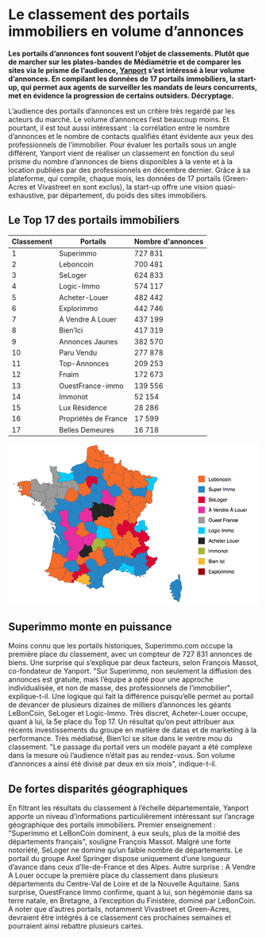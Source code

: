 # Le classement des portails immobiliers en volume d’annonces

**Les portails d’annonces font souvent l’objet de classements.
Plutôt que de marcher sur les plates-bandes de Médiamétrie et de comparer les sites via le prisme de l’audience,
[Yanport](https://www.yanport.com) s’est intéressé à leur volume d’annonces. En compilant les données de 17 portails immobiliers, la start-up,
qui permet aux agents de surveiller les mandats de leurs concurrents, met en évidence la progression de certains outsiders.
Décryptage.**

L’audience des portails d’annonces est un critère très regardé par les acteurs du marché.
Le volume d’annonces l’est beaucoup moins. Et pourtant, il est tout aussi intéressant : la corrélation entre 
le nombre d’annonces et le nombre de contacts qualifiés étant évidente aux yeux des professionnels de l’immobilier. 
Pour évaluer les portails sous un angle différent, Yanport vient de réaliser un classement en fonction du seul prisme 
du nombre d’annonces de biens disponibles à la vente et à la location publiées par des professionnels en décembre dernier.
Grâce à sa plateforme, qui compile, chaque mois, les données de 17 portails (Green-Acres et Vivastreet en sont exclus),
la start-up offre une vision quasi-exhaustive, par département, du poids des sites immobiliers.

## Le Top 17 des portails immobiliers

| Classement  | Portails             | Nombre d'annonces |
| ----------- | -------------------- | ------------------|
| 1           | Superimmo            | 727 831           |
| 2           | Leboncoin            | 700 481           |
| 3           | SeLoger              | 624 833           |
| 4           | Logic-Immo           | 574 117           |
| 5           | Acheter-Louer        | 482 442           |
| 6           | Explorimmo           | 442 746           |
| 7           | A Vendre A Louer     | 437 199           |
| 8           | Bien’Ici             | 417 319           |
| 9           | Annonces Jaunes      | 382 570           |
| 10          | Paru Vendu           | 277 878           |
| 11          | Top-Annonces         | 209 253           |
| 12          | Fnaim                | 172 673           |
| 13          | OuestFrance-immo     | 139 556           |
| 14          | Immonot              | 52 154            |
| 15          | Lux Résidence        | 28 286            |
| 16          | Propriétés de France | 17 599            |
| 17          | Belles Demeures      | 16 718            |

![Carte du premier portail immobilier par département](https://github.com/yanport/communication/raw/master/classement-portails-immobiliers/carte-20170125.png)

## Superimmo monte en puissance

Moins connu que les portails historiques, Superimmo.com occupe la première place du classement,
avec un compteur de 727 831 annonces de biens. Une surprise qui s’explique par deux facteurs, selon François Massot,
co-fondateur de Yanport. "Sur Superimmo, non seulement la diffusion des annonces est gratuite,
mais l’équipe a opté pour une approche individualisée, et non de masse, des professionnels de l’immobilier",
explique-t-il. Une logique qui fait la différence puisqu’elle permet au portail de devancer de plusieurs dizaines
de milliers d’annonces les géants LeBonCoin, SeLoger et Logic-Immo. Très discret, Acheter-Louer occupe, quant à lui,
la 5e place du Top 17. Un résultat qu’on peut attribuer aux récents investissements du groupe en matière de datas et
de marketing à la performance. Très médiatisé, Bien’Ici se situe dans le ventre mou du classement.
"Le passage du portail vers un modèle payant a été complexe dans la mesure où l’audience n’était pas au rendez-vous.
Son volume d’annonces a ainsi été divisé par deux en six mois", indique-t-il.

## De fortes disparités géographiques

En filtrant les résultats du classement à l’échelle départementale, Yanport apporte un niveau d’informations
particulièrement intéressant sur l’ancrage géographique des portails immobiliers. Premier enseignement :
"Superimmo et LeBonCoin dominent, à eux seuls, plus de la moitié des départements français", souligne François Massot.
Malgré une forte notoriété, SeLoger ne domine qu’un faible nombre de départements. Le portail du groupe Axel Springer
dispose uniquement d’une longueur d’avance dans ceux d’Ile-de-France et des Alpes. Autre surprise : A Vendre A Louer
occupe la première place du classement dans plusieurs départements du Centre-Val de Loire et de la Nouvelle Aquitaine.
Sans surprise, OuestFrance Immo confirme, quant à lui, son hégémonie dans sa terre natale, en Bretagne, à l’exception du
Finistère, dominé par LeBonCoin. A noter que d’autres portails, notamment Vivastreet et Green-Acres,
devraient être intégrés à ce classement ces prochaines semaines et pourraient ainsi rebattre plusieurs cartes.
